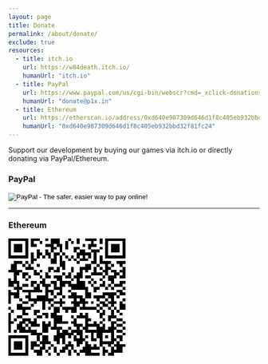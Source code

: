 ```yaml
---
layout: page
title: Donate
permalink: /about/donate/
exclude: true
resources:
  - title: itch.io
    url: https://w84death.itch.io/
    humanUrl: "itch.io"
  - title: PayPal
    url: https://www.paypal.com/us/cgi-bin/webscr?cmd=_xclick-donations-factory
    humanUrl: "donate@p1x.in"
  - title: Ethereum
    url: https://etherscan.io/address/0xd640e987309d646d1f8c405eb932bbd32f81fc24
    humanUrl: "0xd640e987309d646d1f8c405eb932bbd32f81fc24"
---
```


Support our development by buying our games via itch.io or directly donating via PayPal/Ethereum.

<h3>PayPal</h3>
<form action="https://www.paypal.com/cgi-bin/webscr" method="post" target="_top">
<input type="hidden" name="cmd" value="_donations">
<input type="hidden" name="business" value="donate@p1x.in">
<input type="hidden" name="lc" value="US">
<input type="hidden" name="item_name" value="P1X">
<input type="hidden" name="no_note" value="0">
<input type="hidden" name="currency_code" value="USD">
<input type="hidden" name="bn" value="PP-DonationsBF:btn_donateCC_LG.gif:NonHostedGuest">
<input type="image" src="https://www.paypalobjects.com/en_US/i/btn/btn_donateCC_LG.gif" border="0" name="submit" alt="PayPal - The safer, easier way to pay online!">
<img alt="" border="0" src="https://www.paypalobjects.com/en_US/i/scr/pixel.gif" width="1" height="1">
</form>
<hr/>

<h3>Ethereum</h3>
<p><img alt="Ethereum adress" src="/assets/eth_qr.png" /><p>